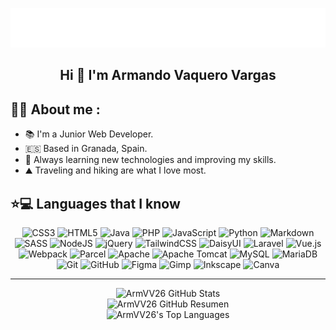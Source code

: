 <p align="center">
    <img src="https://github.com/ArmVV26/ArmVV26/blob/main/img/name.svg" alt="Armando Vaquero" />
    <h2 align="center"> Hi 👋 I'm Armando Vaquero Vargas </h2>
</p>

## 🧑🏽 About me :
  - 📚 I'm a Junior Web Developer.
  - 🇪🇸  Based in Granada, Spain.
  - 🌱 Always learning new technologies and improving my skills.
  - ⛰️ Traveling and hiking are what I love most.

## ⭐💻 Languages that I know

<div align="center">
    
   ![CSS3](https://img.shields.io/badge/css3-%231572B6.svg?style=for-the-badge&logo=css3&logoColor=white)
   ![HTML5](https://img.shields.io/badge/html5-%23E34F26.svg?style=for-the-badge&logo=html5&logoColor=white)
   ![Java](https://img.shields.io/badge/java-%23ED8B00.svg?style=for-the-badge&logo=openjdk&logoColor=white)
   ![PHP](https://img.shields.io/badge/php-%23777BB4.svg?style=for-the-badge&logo=php&logoColor=white)
   ![JavaScript](https://img.shields.io/badge/javascript-%23323330.svg?style=for-the-badge&logo=javascript&logoColor=%23F7DF1E)
   ![Python](https://img.shields.io/badge/python-3670A0?style=for-the-badge&logo=python&logoColor=ffdd54)
   ![Markdown](https://img.shields.io/badge/markdown-%23000000.svg?style=for-the-badge&logo=markdown&logoColor=white)
   <br>
   ![SASS](https://img.shields.io/badge/SASS-hotpink.svg?style=for-the-badge&logo=SASS&logoColor=white)
   ![NodeJS](https://img.shields.io/badge/node.js-6DA55F?style=for-the-badge&logo=node.js&logoColor=white)
   ![jQuery](https://img.shields.io/badge/jquery-%230769AD.svg?style=for-the-badge&logo=jquery&logoColor=white)
   ![TailwindCSS](https://img.shields.io/badge/tailwindcss-%2338B2AC.svg?style=for-the-badge&logo=tailwind-css&logoColor=white)
   ![DaisyUI](https://img.shields.io/badge/daisyui-5A0EF8?style=for-the-badge&logo=daisyui&logoColor=white)
   ![Laravel](https://img.shields.io/badge/laravel-%23FF2D20.svg?style=for-the-badge&logo=laravel&logoColor=white)
   ![Vue.js](https://img.shields.io/badge/vue.js-%2335495e.svg?style=for-the-badge&logo=vuedotjs&logoColor=%234FC08D)
   <br>
   ![Webpack](https://img.shields.io/badge/webpack-%238DD6F9.svg?style=for-the-badge&logo=webpack&logoColor=black)
   ![Parcel](https://img.shields.io/badge/Parcel-%23FF9B00.svg?style=for-the-badge&logo=parcel&logoColor=white)
   ![Apache](https://img.shields.io/badge/apache-%23D42029.svg?style=for-the-badge&logo=apache&logoColor=white)
   ![Apache Tomcat](https://img.shields.io/badge/apache%20tomcat-%23F8DC75.svg?style=for-the-badge&logo=apache-tomcat&logoColor=black)
   ![MySQL](https://img.shields.io/badge/mysql-4479A1.svg?style=for-the-badge&logo=mysql&logoColor=white) 
   ![MariaDB](https://img.shields.io/badge/MariaDB-003545?style=for-the-badge&logo=mariadb&logoColor=white)
   <br>
   ![Git](https://img.shields.io/badge/git-%23F05033.svg?style=for-the-badge&logo=git&logoColor=white)
   ![GitHub](https://img.shields.io/badge/github-%23121011.svg?style=for-the-badge&logo=github&logoColor=white)
   ![Figma](https://img.shields.io/badge/figma-%23F24E1E.svg?style=for-the-badge&logo=figma&logoColor=white)
   ![Gimp](https://img.shields.io/badge/Gimp-657D8B?style=for-the-badge&logo=gimp&logoColor=FFFFFF) 
   ![Inkscape](https://img.shields.io/badge/Inkscape-e0e0e0?style=for-the-badge&logo=inkscape&logoColor=080A13)
   ![Canva](https://img.shields.io/badge/Canva-%2300C4CC.svg?style=for-the-badge&logo=Canva&logoColor=white)
   
</div>

---

<div align="center">

   ![ArmVV26 GitHub Stats](https://github-readme-stats.vercel.app/api?username=armvv26&theme=midnight-purple&hide_border=false&include_all_commits=true&count_private=false)<br>
   ![ArmVV26 GitHub Resumen](https://nirzak-streak-stats.vercel.app/?user=armvv26&theme=midnight-purple&hide_border=false)<br>
   ![ArmVV26's Top Languages](https://github-readme-stats.vercel.app/api/top-langs/?username=armvv26&theme=midnight-purple&hide_border=false&include_all_commits=true&count_private=false&layout=compact)

</div>
